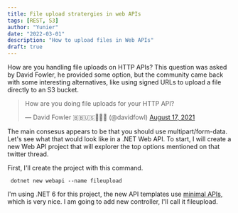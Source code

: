 ```yaml
---
title: File upload stratergies in web APIs
tags: [REST, S3]
author: "Yunier"
date: "2022-03-01"
description: "How to upload files in Web APIs"
draft: true
---
```


How are you handling file uploads on HTTP APIs? This question was asked by David Fowler, he provided some option, but the community came back with some interesting alternatives, like using signed URLs to upload a file directly to an S3 bucket.

<blockquote class="twitter-tweet"><p lang="en" dir="ltr">How are you doing file uploads for your HTTP API?</p>&mdash; David Fowler 🇧🇧🇺🇸💉💉💉 (@davidfowl) <a href="https://twitter.com/davidfowl/status/1427420506597191699?ref_src=twsrc%5Etfw">August 17, 2021</a></blockquote> <script async src="https://platform.twitter.com/widgets.js" charset="utf-8"></script>

The main consesus appears to be that you should use multipart/form-data. Let's see what that would look like in a .NET Web API. To start, I will create a new Web API project that will explorer the top options mentioned on that twitter thread.

First, I'll create the project with this command.

```console
 dotnet new webapi --name fileupload
```

I'm using .NET 6 for this project, the new API templates use [minimal APIs](https://docs.microsoft.com/en-us/aspnet/core/tutorials/min-web-api?view=aspnetcore-6.0&tabs=visual-studio), which is very nice. I am going to add new controller, I'll call it fileupload.


